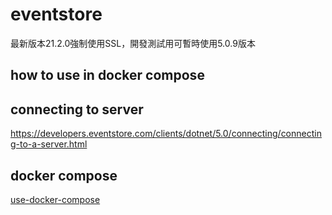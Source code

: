 # eventstore


最新版本21.2.0強制使用SSL，開發測試用可暫時使用5.0.9版本          

## how to use in docker compose


## connecting to server

https://developers.eventstore.com/clients/dotnet/5.0/connecting/connecting-to-a-server.html

## docker compose

[use-docker-compose](https://developers.eventstore.com/server/v20.10/docs/installation/docker.html#use-docker-compose)